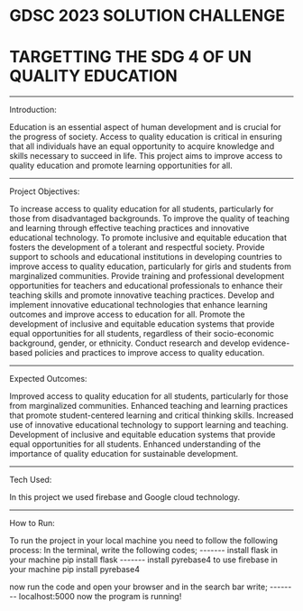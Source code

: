 # GDSC 2023 SOLUTION CHALLENGE 
# TARGETTING THE SDG 4 OF UN QUALITY EDUCATION
_______________________________________________________________________________________________________________________________________________________________________

Introduction:

Education is an essential aspect of human development and is crucial for the progress of society. Access to quality education is critical in ensuring that all individuals have an equal opportunity to acquire knowledge and skills necessary to succeed in life. This project aims to improve access to quality education and promote learning opportunities for all.
_______________________________________________________________________________________________________________________________________________________________________

Project Objectives:

To increase access to quality education for all students, particularly for those from disadvantaged backgrounds.
To improve the quality of teaching and learning through effective teaching practices and innovative educational technology.
To promote inclusive and equitable education that fosters the development of a tolerant and respectful society.
Provide support to schools and educational institutions in developing countries to improve access to quality education, particularly for girls and students from marginalized communities.
Provide training and professional development opportunities for teachers and educational professionals to enhance their teaching skills and promote innovative teaching practices.
Develop and implement innovative educational technologies that enhance learning outcomes and improve access to education for all.
Promote the development of inclusive and equitable education systems that provide equal opportunities for all students, regardless of their socio-economic background, gender, or ethnicity.
Conduct research and develop evidence-based policies and practices to improve access to quality education.
_______________________________________________________________________________________________________________________________________________________________________

Expected Outcomes:

Improved access to quality education for all students, particularly for those from marginalized communities.
Enhanced teaching and learning practices that promote student-centered learning and critical thinking skills.
Increased use of innovative educational technology to support learning and teaching.
Development of inclusive and equitable education systems that provide equal opportunities for all students.
Enhanced understanding of the importance of quality education for sustainable development.
_______________________________________________________________________________________________________________________________________________________________________

Tech Used:

In this project we used firebase and Google cloud technology.
_______________________________________________________________________________________________________________________________________________________________________

How to Run:

To run the project in your local machine you need to follow the following process: 
In the terminal, write the following codes;
------- install flask in your machine
        pip install flask
------- install pyrebase4 to use firebase in your machine
        pip install pyrebase4

now run the code and open your browser and in the search bar write;
-------- localhost:5000
now the program is running!
